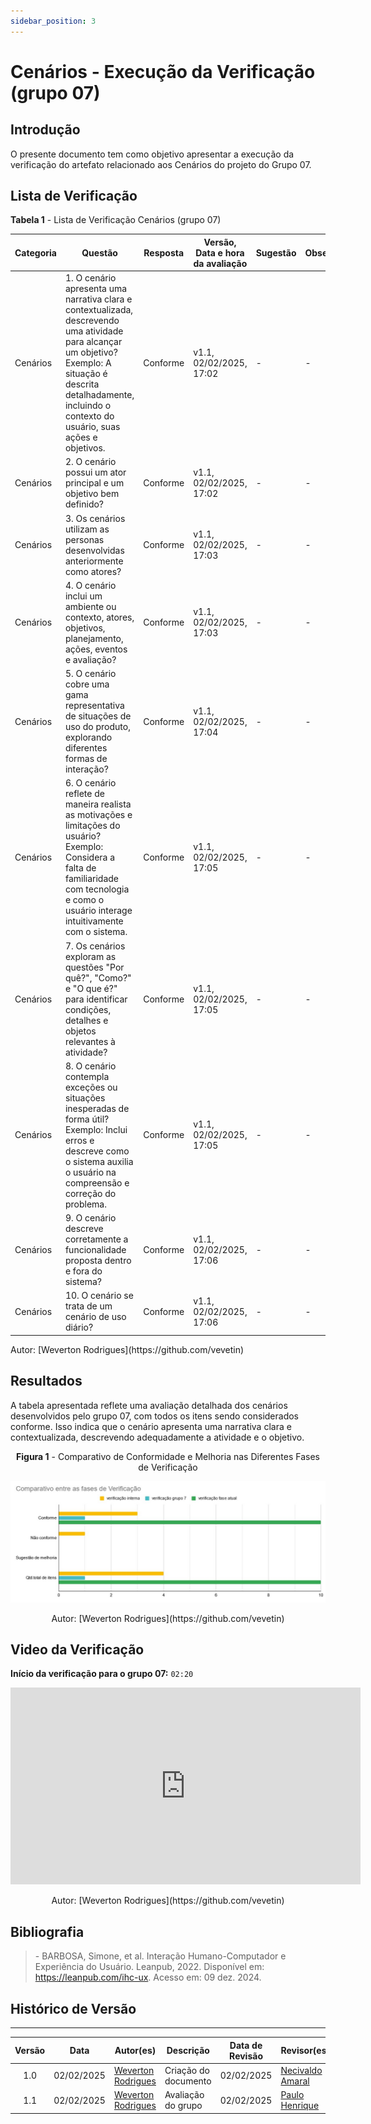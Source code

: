 ```yaml
---
sidebar_position: 3
---
```


# Cenários - Execução da Verificação (grupo 07)

## Introdução

O presente documento tem como objetivo apresentar a execução da verificação do artefato relacionado aos Cenários do projeto do Grupo 07.

## Lista de Verificação

<p style={{ textAlign: 'center', fontSize: '18px' }}><b>Tabela 1</b> - Lista de Verificação Cenários (grupo 07)</p>

| Categoria | Questão | Resposta | Versão, Data e hora da avaliação | Sugestão | Observação |
|---|---|---|---|---|---|
| Cenários | 1. O cenário apresenta uma narrativa clara e contextualizada, descrevendo uma atividade para alcançar um objetivo? Exemplo: A situação é descrita detalhadamente, incluindo o contexto do usuário, suas ações e objetivos. |Conforme|v1.1, 02/02/2025, 17:02|-|-|
| Cenários | 2. O cenário possui um ator principal e um objetivo bem definido? |Conforme|v1.1, 02/02/2025, 17:02|-|-|
| Cenários | 3. Os cenários utilizam as personas desenvolvidas anteriormente como atores? |Conforme|v1.1, 02/02/2025, 17:03|-|-|
| Cenários | 4. O cenário inclui um ambiente ou contexto, atores, objetivos, planejamento, ações, eventos e avaliação?|Conforme|v1.1, 02/02/2025, 17:03|-|-|
| Cenários | 5. O cenário cobre uma gama representativa de situações de uso do produto, explorando diferentes formas de interação? |Conforme|v1.1, 02/02/2025, 17:04|-|-|
|Cenários|6. O cenário reflete de maneira realista as motivações e limitações do usuário? Exemplo: Considera a falta de familiaridade com tecnologia e como o usuário interage intuitivamente com o sistema.|Conforme|v1.1, 02/02/2025, 17:05|-|-|
| Cenários | 7. Os cenários exploram as questões "Por quê?", "Como?" e "O que é?" para identificar condições, detalhes e objetos relevantes à atividade?|Conforme|v1.1, 02/02/2025, 17:05|-|-|
| Cenários | 8. O cenário contempla exceções ou situações inesperadas de forma útil? Exemplo: Inclui erros e descreve como o sistema auxilia o usuário na compreensão e correção do problema. |Conforme|v1.1, 02/02/2025, 17:05|-|-|
| Cenários | 9. O cenário descreve corretamente a funcionalidade proposta dentro e fora do sistema?|Conforme|v1.1, 02/02/2025, 17:06|-|-|
|Cenários| 10. O cenário se trata de um cenário de uso diário?|Conforme|v1.1, 02/02/2025, 17:06|-|-|

<p style={{ textAlign: 'center', fontSize: '17px' }}>Autor: [Weverton Rodrigues](https://github.com/vevetin) </p>

## Resultados

A tabela apresentada reflete uma avaliação detalhada dos cenários desenvolvidos pelo grupo 07, com todos os itens sendo considerados conforme. Isso indica que o cenário apresenta uma narrativa clara e contextualizada, descrevendo adequadamente a atividade e o objetivo.

<center>

<p style={{ textAlign: 'center', fontSize: '18px' }}><b>Figura 1</b> - Comparativo de Conformidade e Melhoria nas Diferentes Fases de Verificação</p>

![tabela de comparativo](../../assets/comparativo-cenarios-gp07.jfif)

<p style={{ textAlign: 'center', fontSize: '17px' }}>Autor: [Weverton Rodrigues](https://github.com/vevetin)</p>

</center>

## Video da Verificação 

**Início da verificação para o grupo 07:** ``02:20``
<center>
<iframe width="560" height="315" src="https://www.youtube.com/embed/yw4jcWlgXM8" title="YouTube video player" frameborder="0" allow="accelerometer; autoplay; clipboard-write; encrypted-media; gyroscope; picture-in-picture; web-share" referrerpolicy="strict-origin-when-cross-origin" allowfullscreen></iframe>

<p style={{ textAlign: 'center', fontSize: '17px' }}>Autor: [Weverton Rodrigues](https://github.com/vevetin)</p>

</center>

## Bibliografia

> \- BARBOSA, Simone, et al. Interação Humano-Computador e Experiência do Usuário. Leanpub, 2022. Disponível em: https://leanpub.com/ihc-ux. Acesso em: 09 dez. 2024.

## Histórico de Versão
---
| Versão | Data | Autor(es) | Descrição | Data de Revisão | Revisor(es) |
|:---:|:---:|---|---|:---:|---|
| 1.0 | 02/02/2025 | [Weverton Rodrigues](https://github.com/vevetin) | Criação do documento | 02/02/2025 |[Necivaldo Amaral](https://github.com/junioramaral22)|
| 1.1 | 02/02/2025|[Weverton Rodrigues](https://github.com/vevetin)| Avaliação do grupo | 02/02/2025|[Paulo Henrique](https://github.com/paulomh)|